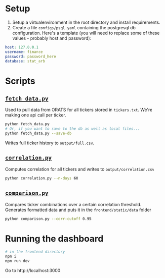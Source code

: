 # Setup
1. Setup a virtualenvironment in the root directory and install requirements.
2. Create a file `configs/psql.yaml` containing the postgresql db configuration. Here's a template (you will need to replace some of these values - probably host and password):
```yaml
host: 127.0.0.1
username: finance
password: password_here
database: stat_arb
```

# Scripts
## [`fetch_data.py`](./fetch_data.py)
Used to pull data from ORATS for all tickers stored in `tickers.txt`. We're making one api call per ticker.
```bash
python fetch_data.py
# Or, if you want to save to the db as well as local files...
python fetch_data.py --save-db
```
Writes full ticker history to `output/full.csv`.

## [`correlation.py`](./correlation.py)
Computes correlation for all tickers and writes to `output/correlation.csv`
```bash
python correlation.py --n-days 60
```

## [`comparison.py`](./comparison.py)
Compares ticker combinations over a certain correlation threshold. Generates formatted data and puts it in the `frontend/static/data` folder
```bash
python comparison.py --corr-cutoff 0.95
```

# Running the dashboard
```bash
# in the frontend directory
npm i
npm run dev
```
Go to http://localhost:3000
